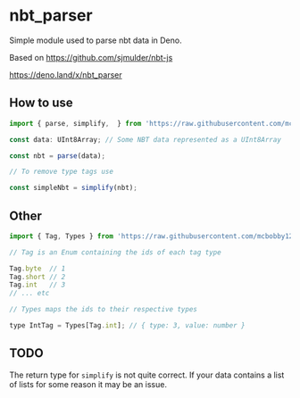 # nbt_parser

Simple module used to parse nbt data in Deno.

Based on https://github.com/sjmulder/nbt-js

https://deno.land/x/nbt_parser

## How to use

```js
import { parse, simplify,  } from 'https://raw.githubusercontent.com/mcbobby123/nbt_parser/master/index.ts';

const data: UInt8Array; // Some NBT data represented as a UInt8Array

const nbt = parse(data);

// To remove type tags use

const simpleNbt = simplify(nbt);
```

## Other

```js
import { Tag, Types } from 'https://raw.githubusercontent.com/mcbobby123/nbt_parser/master/index.ts';

// Tag is an Enum containing the ids of each tag type

Tag.byte  // 1
Tag.short // 2
Tag.int   // 3
// ... etc

// Types maps the ids to their respective types

type IntTag = Types[Tag.int]; // { type: 3, value: number }
```

## TODO

The return type for `simplify` is not quite correct. If your data contains a list of lists for some reason it may be an issue. 
